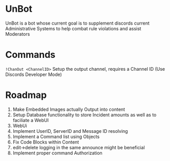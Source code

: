 # UnBot
UnBot is a bot whose current goal is to supplement discords current Administrative Systems to help combat rule violations and assist Moderators

# Commands
```!ChanOut <ChannelID>```
  Setup the output channel, requires a Channel ID (Use Discords Developer Mode)

# Roadmap

1. Make Embedded Images actually Output into content
2. Setup Database functionality to store Incident amounts as well as to faciliate a WebUI
3. WebUi
4. Implement UserID, ServerID and Message ID resolving
5. Implement a Command list using Objects
6. Fix Code Blocks within Content
7. edit->delete logging in the same announce might be beneficial
8. Implement proper command Authorization


